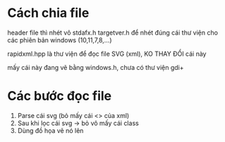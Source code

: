 ﻿# Cách chia file
header file thì nhét vô stdafx.h
targetver.h để nhét đúng cái thư viện cho các phiên bản windows (10,11,7,8,...)


rapidxml.hpp là thư viện để đọc file SVG (xml), KO THAY ĐỔI cái này

mấy cái này đang vẽ bằng windows.h, chưa có thư viện gdi+


# Các bước đọc file
1. Parse cái svg (bỏ mấy cái <> của xml)
2. Sau khi lọc cái svg -> bỏ vô mấy cái class
3. Dùng đồ họa vẽ nó lên